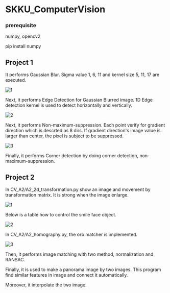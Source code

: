 # SKKU_ComputerVision

### prerequisite

numpy, opencv2

pip install numpy

## Project 1

It performs Gaussian Blur. Sigma value 1, 6, 11 and kernel size 5, 11, 17 are executed.

![1](https://user-images.githubusercontent.com/43103079/71712110-25cd7900-2e47-11ea-9ece-7c4b84a2f809.png)

Next, it performs Edge Detection for Gaussian Blurred image. 1D Edge detection kernel is used to detect horizontally and vertically.

![2](https://user-images.githubusercontent.com/43103079/71712984-089aa980-2e4b-11ea-8a16-c574f234579e.png)

Next, it performs Non-maximum-suppression. Each point verify for gradient direction which is descrted as 8 dirs. If gradient direction's image value is larger than center, the pixel is subject to be suppressed.

![3](https://user-images.githubusercontent.com/43103079/71712985-089aa980-2e4b-11ea-988d-b6719ec87c32.png)

Finally, it performs Corner detection by doing corner detection, non-maximum-suppression.




## Project 2

In CV_A2/A2_2d_transformation.py show an image and movement by transformation matrix. It is strong when the image enlarge.

![1](https://user-images.githubusercontent.com/43103079/71713298-80b59f00-2e4c-11ea-8737-bb120cce2e6f.png)

Below is a table how to control the smile face object.

![2](https://user-images.githubusercontent.com/43103079/71713299-80b59f00-2e4c-11ea-8843-4158f98667bf.png)

In CV_A2/A2_homography.py, the orb matcher is implemented. 

![3](https://user-images.githubusercontent.com/43103079/71713301-80b59f00-2e4c-11ea-9efa-0d95e7d28858.png)

Then, it performs image matching with two method, normalization and RANSAC.


Finally, it is used to make a panorama image by two images. This program find similar features in image and connect it automatically.


Moreover, it interpolate the two image.

